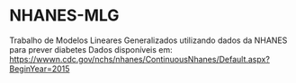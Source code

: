 # NHANES-MLG
Trabalho de Modelos Lineares Generalizados utilizando dados da NHANES para prever diabetes
Dados disponíveis em: https://wwwn.cdc.gov/nchs/nhanes/ContinuousNhanes/Default.aspx?BeginYear=2015

